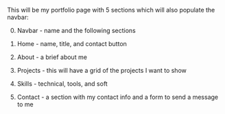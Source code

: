 This will be my portfolio page with 5 sections which will also populate the navbar:

0. Navbar - name and the following sections

1. Home - name, title, and contact button
2. About - a brief about me
3. Projects - this will have a grid of the projects I want to show
4. Skills - technical, tools, and soft
5. Contact - a section with my contact info and a form to send a message to me
